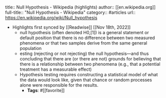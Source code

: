 title:: Null Hypothesis - Wikipedia (highlights)
author:: [[en.wikipedia.org]]
full-title:: "Null Hypothesis - Wikipedia"
category:: #articles
url:: https://en.wikipedia.org/wiki/Null_hypothesis

- Highlights first synced by [[Readwise]] [[Nov 18th, 2022]]
	- null hypothesis (often denoted H0,[1]) is a general statement or default position that there is no difference between two measured phenomena or that two samples derive from the same general population
	- esting (rejecting or not rejecting) the null hypothesis—and thus concluding that there are (or there are not) grounds for believing that there is a relationship between two phenomena (e.g., that a potential treatment has a measurable effect)
	- Hypothesis testing requires constructing a statistical model of what the data would look like, given that chance or random processes alone were responsible for the results.
		- **Tags**: #[[favorite]]